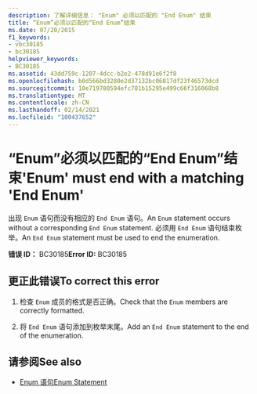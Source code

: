 ```yaml
---
description: 了解详细信息： "Enum" 必须以匹配的 "End Enum" 结束
title: “Enum”必须以匹配的“End Enum”结束
ms.date: 07/20/2015
f1_keywords:
- vbc30185
- bc30185
helpviewer_keywords:
- BC30185
ms.assetid: 43dd759c-1207-4dcc-b2e2-478d91e6f2f8
ms.openlocfilehash: b0d566bd3280e2d37132bc06817df23f46573dcd
ms.sourcegitcommit: 10e719780594efc781b15295e499c66f316068b8
ms.translationtype: MT
ms.contentlocale: zh-CN
ms.lasthandoff: 02/14/2021
ms.locfileid: "100437652"
---
```

# <a name="enum-must-end-with-a-matching-end-enum"></a><span data-ttu-id="b623f-103">“Enum”必须以匹配的“End Enum”结束</span><span class="sxs-lookup"><span data-stu-id="b623f-103">'Enum' must end with a matching 'End Enum'</span></span>

<span data-ttu-id="b623f-104">出现 `Enum` 语句而没有相应的 `End Enum` 语句。</span><span class="sxs-lookup"><span data-stu-id="b623f-104">An `Enum` statement occurs without a corresponding `End Enum` statement.</span></span> <span data-ttu-id="b623f-105">必须用 `End Enum` 语句结束枚举。</span><span class="sxs-lookup"><span data-stu-id="b623f-105">An `End Enum` statement must be used to end the enumeration.</span></span>  
  
 <span data-ttu-id="b623f-106">**错误 ID：** BC30185</span><span class="sxs-lookup"><span data-stu-id="b623f-106">**Error ID:** BC30185</span></span>  
  
## <a name="to-correct-this-error"></a><span data-ttu-id="b623f-107">更正此错误</span><span class="sxs-lookup"><span data-stu-id="b623f-107">To correct this error</span></span>  
  
1. <span data-ttu-id="b623f-108">检查 `Enum` 成员的格式是否正确。</span><span class="sxs-lookup"><span data-stu-id="b623f-108">Check that the `Enum` members are correctly formatted.</span></span>  
  
2. <span data-ttu-id="b623f-109">将 `End Enum` 语句添加到枚举末尾。</span><span class="sxs-lookup"><span data-stu-id="b623f-109">Add an `End Enum` statement to the end of the enumeration.</span></span>  
  
## <a name="see-also"></a><span data-ttu-id="b623f-110">请参阅</span><span class="sxs-lookup"><span data-stu-id="b623f-110">See also</span></span>

- [<span data-ttu-id="b623f-111">Enum 语句</span><span class="sxs-lookup"><span data-stu-id="b623f-111">Enum Statement</span></span>](../language-reference/statements/enum-statement.md)
